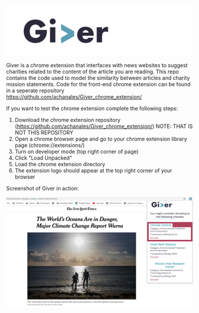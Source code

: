 ![alt text][logo]

[logo]: https://github.com/achanales/Giver_chrome_extension/blob/master/icons/banner.png "Giver"

Giver is a chrome extension that interfaces with news websites to suggest charities related to the content of the article you are reading. This repo contains the code used to model the similarity between articles and charity mission statements. Code for the front-end chrome extension can be found in a seperate repository https://github.com/achanales/Giver_chrome_extension/

If you want to test the chrome extension complete the following steps:
1) Download the chrome extension repository (https://github.com/achanales/Giver_chrome_extension/)
      NOTE: THAT IS NOT THIS REPOSITORY
2) Open a chrome browser page and go to your chrome extension library page (chrome://extensions/)
3) Turn on developer mode (top right corner of page)
4) Click "Load Unpacked"
5) Load the chrome extension directory
6) The extension logo should appear at the top right corner of your browser


Screenshot of Giver in action: 

![alt text][screenshot]

[screenshot]: https://github.com/achanales/Giver_chrome_extension/blob/master/icons/giver_screenshot.png
